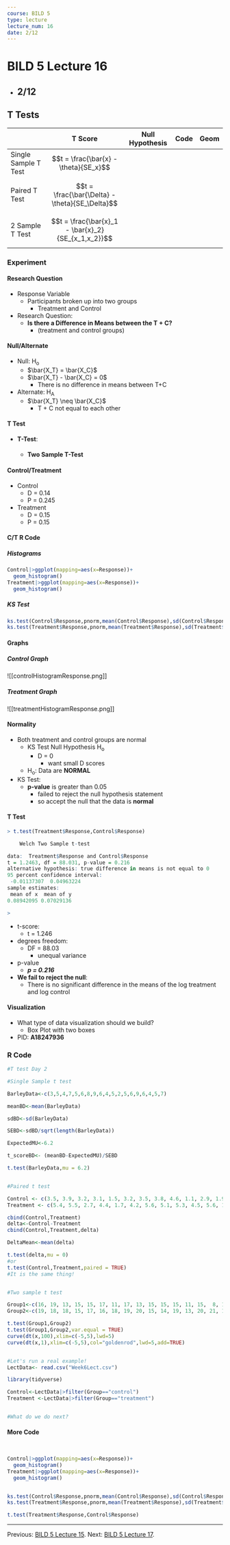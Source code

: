 ```yaml
---
course: BILD 5
type: lecture
lecture_num: 16
date: 2/12
---
```


# BILD 5 Lecture 16
- ## 2/12

## T Tests

|                      | T Score                                            | Null Hypothesis | Code | Geom |
| -------------------- | -------------------------------------------------- | --------------- | ---- | ---- |
| Single Sample T Test | $$t = \frac{\bar{x} - \theta}{SE_x}$$              |                 |      |      |
| Paired T Test        | $$t = \frac{\bar{\Delta} - \theta}{SE_\Delta}$$    |                 |      |      |
| 2 Sample T Test      | $$t = \frac{\bar{x}_1 - \bar{x}_2}{SE_{x_1,x_2}}$$ |                 |      |      |
### Experiment
#### Research Question
- Response Variable
	- Participants broken up into two groups
		- Treatment and Control
- Research Question:
	- **Is there a Difference in Means between the T + C?**
		- (treatment and control groups)
#### Null/Alternate
- Null: H<sub>o</sub>
	- $\bar{X_T} = \bar{X_C}$
	- $\bar{X_T} - \bar{X_C} = 0$
		- There is no difference in means between T+C
- Alternate: H<sub>A</sub>
	- $\bar{X_T} \neq \bar{X_C}$
		- T + C not equal to each other
#### T Test
- **T-Test**:
	- #### **Two Sample T-Test**
#### Control/Treatment
- Control
	- D = 0.14
	- P = 0.245
- Treatment
	- D = 0.15
	- P = 0.15
#### C/T R Code
##### Histograms
```r
Control|>ggplot(mapping=aes(x=Response))+
  geom_histogram()
Treatment|>ggplot(mapping=aes(x=Response))+
  geom_histogram()
```
##### KS Test
```r
ks.test(Control$Response,pnorm,mean(Control$Response),sd(Control$Response))
ks.test(Treatment$Response,pnorm,mean(Treatment$Response),sd(Treatment$Response))
```
#### Graphs
##### Control Graph
![[controlHistogramResponse.png]]


##### Treatment Graph
![[treatmentHistogramResponse.png]]
#### Normality
- Both treatment and control groups are normal
	- KS Test Null Hypothesis H<sub>o</sub>
		- D = 0
			- want small D scores
	- H<sub>o</sub>: Data are **NORMAL**
- KS Test:
	- **p-value** is greater than 0.05
		- failed to reject the null hypothesis statement
		- so accept the null that the data is **normal**
#### T Test

```r
> t.test(Treatment$Response,Control$Response)

	Welch Two Sample t-test

data:  Treatment$Response and Control$Response
t = 1.2463, df = 88.031, p-value = 0.216
alternative hypothesis: true difference in means is not equal to 0
95 percent confidence interval:
 -0.01137307  0.04963224
sample estimates:
 mean of x  mean of y 
0.08942095 0.07029136 

> 
```

- t-score:
	- t = 1.246
- degrees freedom:
	- DF = 88.03
		- unequal variance
- p-value
	- ***p = 0.216***
- **We fail to reject the null**: 
	- There is no significant difference in the means of the log treatment and log control
#### Visualization
- What type of data visualization should we build?
	- Box Plot with two boxes
- PID: **A18247936**

### R Code

```r
#T test Day 2

#Single Sample t test

BarleyData<-c(3,5,4,7,5,6,8,9,6,4,5,2,5,6,9,6,4,5,7)

meanBD<-mean(BarleyData)

sdBD<-sd(BarleyData)

SEBD<-sdBD/sqrt(length(BarleyData))

ExpectedMU<-6.2

t_scoreBD<- (meanBD-ExpectedMU)/SEBD

t.test(BarleyData,mu = 6.2)


#Paired t test

Control <- c(3.5, 3.9, 3.2, 3.1, 1.5, 3.2, 3.5, 3.8, 4.6, 1.1, 2.9, 1.9)
Treatment <- c(5.4, 5.5, 2.7, 4.4, 1.7, 4.2, 5.6, 5.1, 5.3, 4.5, 5.6, 1.6)

cbind(Control,Treatment)
delta<-Control-Treatment
cbind(Control,Treatment,delta)

DeltaMean<-mean(delta)

t.test(delta,mu = 0)
#or
t.test(Control,Treatment,paired = TRUE)
#It is the same thing!


#Two sample t test

Group1<-c(16, 19, 13, 15, 15, 17, 11, 17, 13, 15, 15, 15, 11, 15,  8, 16, 20, 10, 16, 10)
Group2<-c(19, 18, 18, 15, 17, 16, 18, 19, 20, 15, 14, 19, 13, 20, 21, 19, 12, 16, 16, 15)

t.test(Group1,Group2)
t.test(Group1,Group2,var.equal = TRUE)
curve(dt(x,100),xlim=c(-5,5),lwd=5)
curve(dt(x,1),xlim=c(-5,5),col="goldenrod",lwd=5,add=TRUE)


#Let's run a real example!
LectData<- read.csv("Week6Lect.csv")

library(tidyverse)

Control<-LectData|>filter(Group=="control")
Treatment <-LectData|>filter(Group=="treatment")


#What do we do next?
```

#### More Code

```r


Control|>ggplot(mapping=aes(x=Response))+
  geom_histogram()
Treatment|>ggplot(mapping=aes(x=Response))+
  geom_histogram()


ks.test(Control$Response,pnorm,mean(Control$Response),sd(Control$Response))
ks.test(Treatment$Response,pnorm,mean(Treatment$Response),sd(Treatment$Response))

t.test(Treatment$Response,Control$Response)


```

---

Previous: [BILD 5 Lecture 15](BILD_5_LE_15.md).
Next: [BILD 5 Lecture 17](BILD_5_LE_17.md).